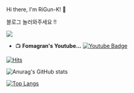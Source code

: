 Hi there, I'm RiGun-K! 👋



블로그 놀러와주세요 !!

<a href="https://rigun.tistory.com/"><img src="https://img.shields.io/badge/Velog-3DDC84?style=flat-square&logo=Blogger&logoColor=white"/></a>

- 📺  **Fomagran's Youtube...** [![Youtube Badge](https://img.shields.io/badge/Youtube-ff0000?style=flat-square&logo=youtube&link=https://www.youtube.com/channel/UCV9Th37Jfq-H1b7MGz7ibvg)](https://www.youtube.com/channel/UC59AeIeNUcJDoCga8cO5ENw)


[![Hits](https://hits.seeyoufarm.com/api/count/incr/badge.svg?url=https%3A%2F%2Fgithub.com%2FRiGun-K&count_bg=%233D92C8&title_bg=%23555555&icon=&icon_color=%23E7E7E7&title=Github&edge_flat=false)](https://hits.seeyoufarm.com)

<!-- [![trophy](https://github-profile-trophy.vercel.app/?username=RiGun-k&theme=discord)](https://github.com/RiGun-K/github-profile-trophy) -->

![Anurag's GitHub stats](https://github-readme-stats.vercel.app/api?username=RiGun-K&show_icons=true&theme=tokyonight)

[![Top Langs](https://github-readme-stats.vercel.app/api/top-langs/?username=RiGun-K&layout=compact&show_icons=true&theme=tokyonight)](https://github.com/RiGun-K/github-readme-stats)


